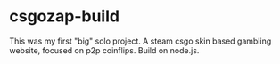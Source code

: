 # csgozap-build
This was my first "big" solo project. A steam csgo skin based gambling website, focused on p2p coinflips. Build on node.js.
